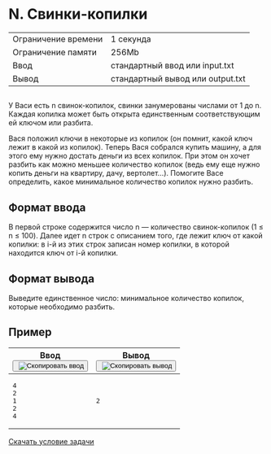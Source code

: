 <div class="problem__statement text" data-bem="{&quot;problem__statement&quot;:{}}">
<div class="problem-statement">
   <div class="header">
      <h1 class="title">N. Свинки-копилки</h1>
      <table>
         <tbody><tr class="time-limit">
            <td class="property-title">Ограничение времени</td>
            <td>1&nbsp;секунда</td>
         </tr>
         <tr class="memory-limit">
            <td class="property-title">Ограничение памяти</td>
            <td>256Mb</td>
         </tr>
         <tr class="input-file">
            <td class="property-title">Ввод</td>
            <td colspan="1">стандартный ввод или input.txt</td>
         </tr>
         <tr class="output-file">
            <td class="property-title">Вывод</td>
            <td colspan="1">стандартный вывод или output.txt</td>
         </tr>
      </tbody></table>
   </div>
   <h2></h2>
   <div class="legend"><span style="">
         <p>У Васи есть <span class="tex-math-text">n</span> свинок-копилок, свинки занумерованы числами от <span class="tex-math-text">1</span> до <span class="tex-math-text">n</span>. Каждая копилка может быть открыта единственным соответствующим ей ключом или разбита. 
         </p></span><p>Вася положил ключи в некоторые из копилок (он помнит, какой ключ лежит в какой из копилок). Теперь Вася собрался купить машину,
         а для этого ему нужно достать деньги из всех копилок. При этом он хочет разбить как можно меньшее количество копилок (ведь
         ему еще нужно копить деньги на квартиру, дачу, вертолет…). Помогите Васе определить, какое минимальное количество копилок
         нужно разбить.
      </p>
   </div>
   <h2>Формат ввода</h2>
   <div class="input-specification"><span style="">
         <p>В первой строке содержится число <span class="tex-math-text">n</span>&nbsp;— количество свинок-копилок <span class="tex-math-text">(1 ≤ n ≤ 100)</span>. Далее идет <span class="tex-math-text">n</span> строк с описанием того, где лежит ключ от какой копилки: в <span class="tex-math-text">i</span>-й из этих строк записан номер копилки, в которой находится ключ от <span class="tex-math-text">i</span>-й копилки.
         </p></span></div>
   <h2>Формат вывода</h2>
   <div class="output-specification"><span style="">
         <p>Выведите единственное число: минимальное количество копилок, которые необходимо разбить.</p></span></div>
   <h2>Пример</h2>
   <table class="sample-tests">
      <thead>
         <tr>
            <th>Ввод<div class="problem__copy-sample"><button class="button button_theme_pseudo button_size_s button_only-icon_yes problem__copy-button problem__copy-button_type_input i-bem" data-bem="{&quot;button&quot;:{}}" role="button" type="button" title="Скопировать ввод"><span class="button__text">&nbsp;<img class="image button__icon button__icon_role_copy" src="//yastatic.net/lego/_/La6qi18Z8LwgnZdsAr1qy1GwCwo.gif" alt="Скопировать ввод"></span></button></div></th>
            <th>Вывод<div class="problem__copy-sample"><button class="button button_theme_pseudo button_size_s button_only-icon_yes problem__copy-button problem__copy-button_type_output i-bem" data-bem="{&quot;button&quot;:{}}" role="button" type="button" title="Скопировать вывод"><span class="button__text">&nbsp;<img class="image button__icon button__icon_role_copy" src="//yastatic.net/lego/_/La6qi18Z8LwgnZdsAr1qy1GwCwo.gif" alt="Скопировать вывод"></span></button></div></th>
         </tr>
      </thead>
      <tbody>
         <tr>
            <td><pre>4
2
1
2
4
</pre></td>
            <td><pre>2</pre></td>
         </tr>
      </tbody>
   </table>
</div><a class="link link_theme_download inline-block" href="/contest/35179/download/N/" target="_blank">Скачать условие задачи</a></div>